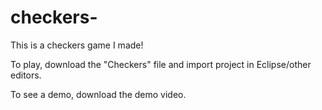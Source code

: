 # checkers-
This is a checkers game I made!

To play, download the "Checkers" file and import project in Eclipse/other editors.

To see a demo, download the demo video.
